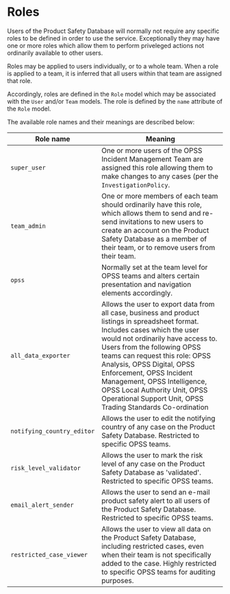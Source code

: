 # Roles

Users of the Product Safety Database will normally not require any specific roles to be defined in order to use the service. Exceptionally they may have one or more roles which allow them to perform priveleged actions not ordinarily available to other users.

Roles may be applied to users individually, or to a whole team. When a role is applied to a team, it is inferred that all users within that team are assigned that role.

Accordingly, roles are defined in the `Role` model which may be associated with the `User` and/or `Team` models. The role is defined by the `name` attribute of the `Role` model.

The available role names and their meanings are described below:

| Role name    | Meaning                                                                                                                                                                                                                                                                                                                                                                                                                    |
|--------------|----------------------------------------------------------------------------------------------------------------------------------------------------------------------------------------------------------------------------------------------------------------------------------------------------------------------------------------------------------------------------------------------------------------------------|
| `super_user` | One or more users of the OPSS Incident Management Team are assigned this role allowing them to make changes to any cases (per the `InvestigationPolicy`.                                                                                                                                                                                                                                                                    |
|`team_admin`| One or more members of each team should ordinarily have this role, which allows them to send and re-send invitations to new users to create an account on the Product Safety Database as a member of their team, or to remove users from their team.                                                                                                                                                                       |
|`opss`| Normally set at the team level for OPSS teams and alters certain presentation and navigation elements accordingly.                                                                                                                                                                                                                                                                                                         |
|`all_data_exporter`| Allows the user to export data from all case, business and product listings in spreadsheet format. Includes cases which the user would not ordinarily have access to. Users from the following OPSS teams can request this role: OPSS Analysis, OPSS Digital, OPSS Enforcement, OPSS Incident Management, OPSS Intelligence, OPSS Local Authority Unit, OPSS Operational Support Unit, OPSS Trading Standards Co-ordination |
|`notifying_country_editor`| Allows the user to edit the notifying country of any case on the Product Safety Database.  Restricted to specific OPSS teams.                                                                                                                                                                                                                                                                                              |
|`risk_level_validator`| Allows the user to mark the risk level of any case on the Product Safety Database as 'validated'. Restricted to specific OPSS teams.                                                                                                                                                                                                                                                                                       |
|`email_alert_sender`| Allows the user to send an e-mail product safety alert to all users of the Product Safety Database. Restricted to specific OPSS teams.                                                                                                                                                                                                                                                                                     |
|`restricted_case_viewer`| Allows the user to view all data on the Product Safety Database, including restricted cases, even when their team is not specifically added to the case. Highly restricted to specific OPSS teams for auditing purposes.                                                                                                                                                                                                   |
